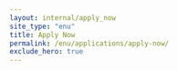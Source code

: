 ```yaml
---
layout: internal/apply_now
site_type: "enu"
title: Apply Now
permalink: /enu/applications/apply-now/
exclude_hero: true
---
```


<!--- This child document initializes the page in Jekyll. -->